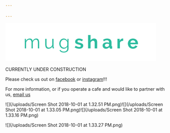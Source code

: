 ```yaml
---

---
```

![](/uploads/teal-mugshare_rebrand_5x3_font-only.png)

CURRENTLY UNDER CONSTRUCTION

Please check us out on [facebook](https://www.facebook.com/mugshare/) or [instagram](https://www.instagram.com/mugshare/)!!!

For more information, or if you operate a cafe and would like to partner with us, [email us](mailto:mugshareubc@gmail.com)

![](/uploads/Screen Shot 2018-10-01 at 1.32.51 PM.png)![](/uploads/Screen Shot 2018-10-01 at 1.33.05 PM.png)![](/uploads/Screen Shot 2018-10-01 at 1.33.16 PM.png)

![](/uploads/Screen Shot 2018-10-01 at 1.33.27 PM.png)